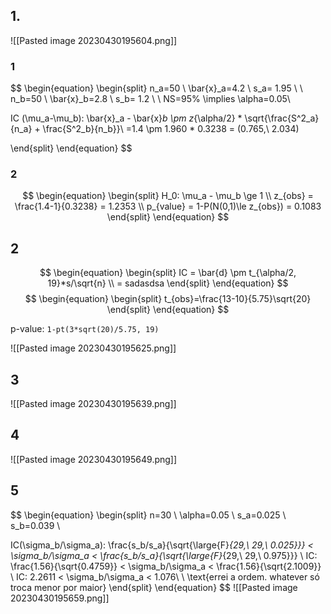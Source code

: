 ## 1.
![[Pasted image 20230430195604.png]]

### 1
$$
\begin{equation}
\begin{split}
n_a=50 \\
\bar{x}_a=4.2 \\
s_a= 1.95 \\
\\
n_b=50 \\
\bar{x}_b=2.8 \\
s_b= 1.2 \\
\\
NS=95\% \implies \alpha=0.05\\


IC (\mu_a-\mu_b): \bar{x}_a - \bar{x}_b \pm z_{\alpha/2} * \sqrt{\frac{S^2_a}{n_a} + \frac{S^2_b}{n_b}}\\
=1.4 \pm 1.960 * 0.3238 = (0.765,\ 2.034)

\end{split}
\end{equation}
$$

### 2
$$
\begin{equation}
\begin{split}
H_0: \mu_a - \mu_b \ge 1 \\
z_{obs} = \frac{1.4-1}{0.3238} = 1.2353 \\
p_{value} = 1-P(N(0,1)\le z_{obs}) = 0.1083
\end{split}
\end{equation}
$$


## 2
$$
\begin{equation}
\begin{split}
IC = \bar{d} \pm t_{\alpha/2, 19}*s/\sqrt{n} \\
= sadasdsa
\end{split}
\end{equation}
$$
$$
\begin{equation}
\begin{split}
t_{obs}=\frac{13-10}{5.75}\sqrt{20}
\end{split}
\end{equation}
$$

p-value: `1-pt(3*sqrt(20)/5.75, 19)`

![[Pasted image 20230430195625.png]]
## 3
![[Pasted image 20230430195639.png]]

## 4
![[Pasted image 20230430195649.png]]

## 5
$$
\begin{equation}
\begin{split}
n=30 \\
\alpha=0.05 \\
s_a=0.025 \\
s_b=0.039 \\

IC(\sigma_b/\sigma_a): \frac{s_b/s_a}{\sqrt{\large{F}_{29,\ 29,\ 0.025}}} < \sigma_b/\sigma_a < \frac{s_b/s_a}{\sqrt{\large{F}_{29,\ 29,\ 0.975}}} \\
IC: \frac{1.56}{\sqrt{0.4759}} < \sigma_b/\sigma_a < \frac{1.56}{\sqrt{2.1009}} \\
IC: 2.2611 < \sigma_b/\sigma_a < 1.076\\
\\
\text{errei a ordem. whatever só troca menor por maior}
\end{split}
\end{equation}
$$
![[Pasted image 20230430195659.png]]